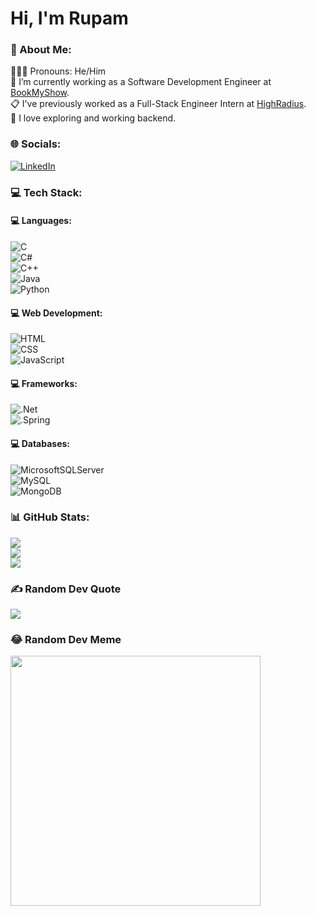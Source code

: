 # Hi, I'm Rupam

### 💫 About Me:
👩🏻‍💻 Pronouns: He/Him<br>💼 I’m currently working as a Software Development Engineer at [BookMyShow](https://in.bookmyshow.com/).<br>📋 I've previously worked as a Full-Stack Engineer Intern at [HighRadius](https://www.highradius.com/).<br>🧭 I love exploring and working backend.

### 🌐 Socials:
[![LinkedIn](https://img.shields.io/badge/LinkedIn-%230077B5.svg?logo=linkedin&logoColor=white)](https://www.linkedin.com/in/rupam-dutta-886875176/) 

### 💻 Tech Stack: <br>
#### 💻 Languages: <br>
![C](https://img.shields.io/badge/c-%2300599C.svg?style=for-the-badge&logo=c&logoColor=white) <br>
![C#](https://img.shields.io/badge/c%23-%23239120.svg?style=for-the-badge&logo=csharp&logoColor=white) <br>
![C++](https://img.shields.io/badge/c++-%2300599C.svg?style=for-the-badge&logo=c%2B%2B&logoColor=white) <br>
![Java](https://img.shields.io/badge/java-%23ED8B00.svg?style=for-the-badge&logo=openjdk&logoColor=white) <br>
![Python](https://img.shields.io/badge/python-3670A0?style=for-the-badge&logo=python&logoColor=ffdd54) <br>
#### 💻 Web Development: <br>
![HTML](https://img.shields.io/badge/html-%23E34F26.svg?style=for-the-badge&logo=html5&logoColor=white) <br>
![CSS](https://img.shields.io/badge/CSS-3670A0?style=for-the-badge&logo=css&logoColor=ffdd54) <br>
![JavaScript](https://img.shields.io/badge/javascript-3670A0?style=for-the-badge&logo=javascript&logoColor=white) <br>
#### 💻 Frameworks: <br>
![.Net](https://img.shields.io/badge/.NET-5C2D91?style=for-the-badge&logo=.net&logoColor=white) <br>
![.Spring](https://img.shields.io/badge/spring-5C2D91?style=for-the-badge&logo=spring&logoColor=white) <br>
#### 💻 Databases: <br>
![MicrosoftSQLServer](https://img.shields.io/badge/Microsoft%20SQL%20Server-CC2927?style=for-the-badge&logo=microsoft%20sql%20server&logoColor=white) <br>
![MySQL](https://img.shields.io/badge/mysql-4479A1.svg?style=for-the-badge&logo=mysql&logoColor=white) <br>
![MongoDB](https://img.shields.io/badge/MongoDB-%234ea94b.svg?style=for-the-badge&logo=mongodb&logoColor=white) <br>

### 📊 GitHub Stats:
![](https://github-readme-stats.vercel.app/api?username=dtrup00&theme=gotham&hide_border=false&include_all_commits=true&count_private=false)<br/>
![](https://github-readme-streak-stats.herokuapp.com/?user=dtrup00&theme=gotham&hide_border=false)<br/>
![](https://github-readme-stats.vercel.app/api/top-langs/?username=dtrup00&theme=gotham&hide_border=false&include_all_commits=true&count_private=false&layout=compact)

### ✍️ Random Dev Quote
![](https://quotes-github-readme.vercel.app/api?type=horizontal&theme=radical)

### 😂 Random Dev Meme
<img src='https://memer-new.vercel.app/' style="height: 400px;"/>
